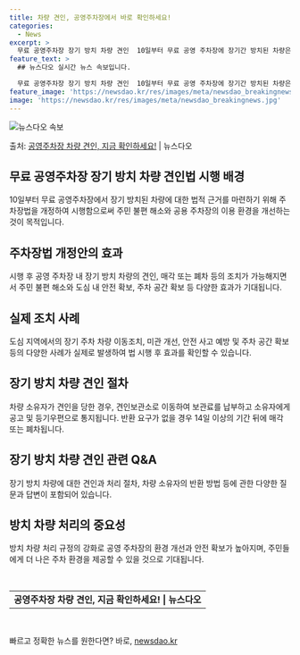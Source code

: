 ```yaml
---
title: 차량 견인, 공영주차장에서 바로 확인하세요!
categories:
  - News
excerpt: >
  무료 공영주차장 장기 방치 차량 견인  10일부터 무료 공영 주차장에 장기간 방치된 차량은 강제로 견인될 수…
feature_text: >
  ## 뉴스다오 실시간 뉴스 속보입니다.

  무료 공영주차장 장기 방치 차량 견인  10일부터 무료 공영 주차장에 장기간 방치된 차량은 강제로 견인될 수…
feature_image: 'https://newsdao.kr/res/images/meta/newsdao_breakingnews.jpg'
image: 'https://newsdao.kr/res/images/meta/newsdao_breakingnews.jpg'
---
```


![뉴스다오 속보](https://newsdao.kr/res/images/meta/newsdao_breakingnews.jpg)

<p>출처: <a href="https://newsdao.kr/4721" rel="dofollow">공영주차장 차량 견인, 지금 확인하세요!</a> | 뉴스다오</p>

<h2 data-ke-size="size26">무료 공영주차장 장기 방치 차량 견인법 시행 배경</h2>
<p data-ke-size="size16">10일부터 무료 공영주차장에서 장기 방치된 차량에 대한 법적 근거를 마련하기 위해 주차장법을 개정하여 시행함으로써 주민 불편 해소와 공용 주차장의 이용 환경을 개선하는 것이 목적입니다.</p>

<h2 data-ke-size="size26">주차장법 개정안의 효과</h2>
<p data-ke-size="size16">시행 후 공영 주차장 내 장기 방치 차량의 견인, 매각 또는 폐차 등의 조치가 가능해지면서 주민 불편 해소와 도심 내 안전 확보, 주차 공간 확보 등 다양한 효과가 기대됩니다.</p>

<h2 data-ke-size="size26">실제 조치 사례</h2>
<p data-ke-size="size16">도심 지역에서의 장기 주차 차량 이동조치, 미관 개선, 안전 사고 예방 및 주차 공간 확보 등의 다양한 사례가 실제로 발생하여 법 시행 후 효과를 확인할 수 있습니다.</p>

<h2 data-ke-size="size26">장기 방치 차량 견인 절차</h2>
<p data-ke-size="size16">차량 소유자가 견인을 당한 경우, 견인보관소로 이동하여 보관료를 납부하고 소유자에게 공고 및 등기우편으로 통지됩니다. 반환 요구가 없을 경우 14일 이상의 기간 뒤에 매각 또는 폐차됩니다.</p>

<h2 data-ke-size="size26">장기 방치 차량 견인 관련 Q&A</h2>
<p data-ke-size="size16">장기 방치 차량에 대한 견인과 처리 절차, 차량 소유자의 반환 방법 등에 관한 다양한 질문과 답변이 포함되어 있습니다.</p>

<h2 data-ke-size="size26">방치 차량 처리의 중요성</h2>
<p data-ke-size="size16">방치 차량 처리 규정의 강화로 공영 주차장의 환경 개선과 안전 확보가 높아지며, 주민들에게 더 나은 주차 환경을 제공할 수 있을 것으로 기대됩니다. </p>
<p data-ke-size="size16">&nbsp;</p>
<table>
	<tbody>
		<tr>
			<td style="text-align: center; height: 17px;"><b>공영주차장 차량 견인, 지금 확인하세요! | 뉴스다오</b></td>
		</tr>
	</tbody>
</table>
<p data-ke-size="size16">&nbsp;</p>
 

빠르고 정확한 뉴스를 원한다면? 바로, <a href="https://newsdao.kr" rel="dofollow">newsdao.kr</a>


